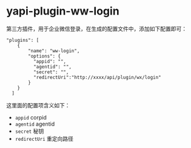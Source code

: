 # yapi-plugin-ww-login

第三方插件，用于企业微信登录，在生成的配置文件中，添加如下配置即可：

```
"plugins": [
    {
        "name": "ww-login",
        "options": {
          "appid": "",
          "agentid": "",
          "secret": "",
          "redirectUri":"http://xxxx/api/plugin/wx/login"
        }
    }
  ]
```


这里面的配置项含义如下：  

- `appid` corpid
- `agentid` agentid
- `secret` 秘钥
- `redirectUri` 重定向路径
